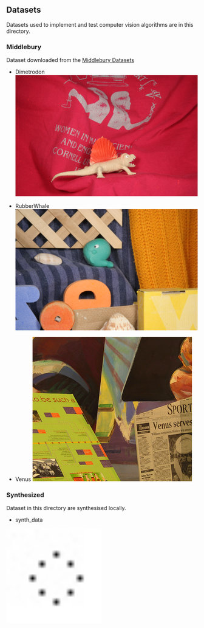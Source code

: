 ## Datasets

Datasets used to implement and test computer vision algorithms are in this directory.

### Middlebury 

Dataset downloaded from the [Middlebury Datasets](https://vision.middlebury.edu/flow/) 

* Dimetrodon
![Dimetrodon](./Dimetrodon/frame10.png)

* RubberWhale
![RubberWhale](./RubberWhale/frame07.png)

* Venus
![Venus](./Venus/frame10.png)

### Synthesized

Dataset in this directory are synthesised locally.

* synth_data
<img src="./synth_data/frame_01.jpg" height=250>

